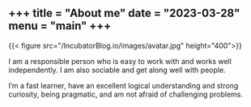 +++
title = "About me"
date = "2023-03-28"
menu = "main"
+++
---
{{< figure src="/IncubatorBlog.io/images/avatar.jpg" height="400">}}


I am a responsible person who is easy to work with and works well independently. I am also sociable and get along well with people.


I’m a fast learner, have an excellent logical understanding and strong curiosity, being pragmatic, and am not afraid of challenging problems.





